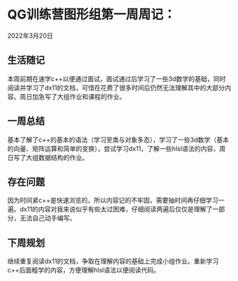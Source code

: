 # QG训练营图形组第一周周记：

2022年3月20日



## 生活随记

​		本周前期在速学c++以便通过面试，面试通过后学习了一些3d数学的基础，同时阅读并学习了dx11的文档，可惜在花费了很多时间后仍然无法理解其中的大部分内容。周日加急写了大组作业和课程的作业。

## 一周总结

​		基本了解了c++的基本的语法（学习至类与对象多态），学习了一些3d数学（基本的向量、矩阵运算和简单的变换），尝试学习dx11，了解一些hlsl语法的内容，周日写了大组数据结构的作业。

## 存在问题

​		因为时间紧c++是快速浏览的，所以内容记的不牢固，需要抽时间再仔细学习一遍。dx11的内容对我来说似乎有些太过困难，仔细阅读两遍后仅仅是理解了一部分，无法自己动手编写。

## 下周规划

​		继续重复阅读dx11的文档，争取在理解内容的基础上完成小组作业。重新学习c++后面粗学的内容，方便理解hlsl语法以便阅读代码。